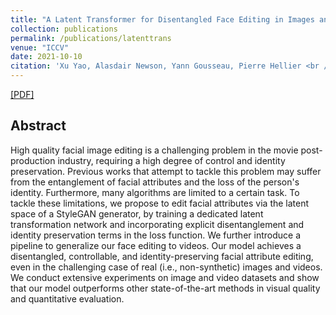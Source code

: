 ```yaml
---
title: "A Latent Transformer for Disentangled Face Editing in Images and Videos"
collection: publications
permalink: /publications/latenttrans
venue: "ICCV"
date: 2021-10-10
citation: 'Xu Yao, Alasdair Newson, Yann Gousseau, Pierre Hellier <br /> <i>ICCV 2021</i>'
---
```

[[PDF]](https://openaccess.thecvf.com/content/ICCV2021/papers/Yao_A_Latent_Transformer_for_Disentangled_Face_Editing_in_Images_and_ICCV_2021_paper.pdf)

## Abstract
High quality facial image editing is a challenging problem in the movie post-production industry, requiring a high degree of control and identity preservation. Previous works that attempt to tackle this problem may suffer from the entanglement of facial attributes and the loss of the person's identity. Furthermore, many algorithms are limited to a certain task. To tackle these limitations, we propose to edit facial attributes via the latent space of a StyleGAN generator, by training a dedicated latent transformation network and incorporating explicit disentanglement and identity preservation terms in the loss function. We further introduce a pipeline to generalize our face editing to videos. Our model achieves a disentangled, controllable, and identity-preserving facial attribute editing, even in the challenging case of real (i.e., non-synthetic) images and videos. We conduct extensive experiments on image and video datasets and show that our model outperforms other state-of-the-art methods in visual quality and quantitative evaluation. 